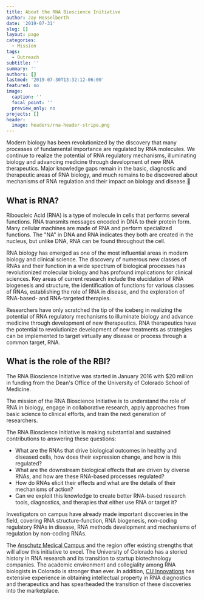 ```yaml
---
title: About the RNA Bioscience Initiative
author: Jay Hesselberth
date: '2019-07-31'
slug: []
layout: page
categories:
  - Mission
tags:
  - Outreach
subtitle: ''
summary: ''
authors: []
lastmod: '2019-07-30T13:32:12-06:00'
featured: no
image:
  caption: ''
  focal_point: ''
  preview_only: no
projects: []
header:
  image: headers/rna-header-stripe.png
---
```


Modern biology has been revolutionized by the discovery that many processes of fundamental importance are regulated by RNA molecules. We continue to realize the potential of RNA regulatory mechanisms, illuminating biology and advancing medicine through development of new RNA therapeutics. Major knowledge gaps remain in the basic, diagnostic and therapeutic areas of RNA biology, and much remains to be discovered about mechanisms of RNA regulation and their impact on biology and disease.

## What is RNA?

Riboucleic Acid (RNA) is a type of molecule in cells that performs several functions. RNA transmits messages encoded in DNA to their protein form. Many cellular machines are made of RNA and perform specialized functions. The "NA" in DNA and RNA indicates they both are created in the nucleus, but unlike DNA, RNA can be found throughout the cell.

RNA biology has emerged as one of the most influential areas in modern biology and clinical science. The discovery of numerous new classes of RNAs and their function in a wide spectrum of biological processes has revolutionized molecular biology and has profound implications for clinical sciences. Key areas of current research include the elucidation of RNA biogenesis and structure, the identification of functions for various classes of RNAs, establishing the role of RNA in disease, and the exploration of RNA-based- and RNA-targeted therapies.

Researchers have only scratched the tip of the iceberg in realizing the potential of RNA regulatory mechanisms to illuminate biology and advance medicine through development of new therapeutics. RNA therapeutics have the potential to revolutionize development of new treatments as strategies can be implemented to target virtually any disease or process through a common target, RNA.

## What is the role of the RBI?

The RNA Bioscience Initiative was started in January 2016 with $20 million in funding from the Dean's Office of the University of Colorado School of Medicine.

The mission of the RNA Bioscience Initiative is to understand the role of RNA in biology, engage in collaborative research, apply approaches from basic science to clinical efforts, and train the next generation of researchers.

The RNA Bioscience Initiative is making substantial and sustained contributions to answering these questions:

- What are the RNAs that drive biological outcomes in healthy and diseased cells, how does their expression change, and how is this regulated?
- What are the downstream biological effects that are driven by diverse RNAs, and how are these RNA-based processes regulated?
- How do RNAs elicit their effects and what are the details of their mechanisms of action?
- Can we exploit this knowledge to create better RNA-based research tools, diagnostics, and therapies that either use RNA or target it?

Investigators on campus have already made important discoveries in the field, covering RNA structure-function, RNA biogenesis, non-coding regulatory RNAs in disease, RNA methods development and mechanisms of regulation by non-coding RNAs.

The [Anschutz Medical Campus](http://cuanschutz.edu) and the region offer existing strengths that will allow this initiative to excel. The University of Colorado has a storied history in RNA research and its transition to startup biotechnology companies. The academic environment and collegiality among RNA biologists in Colorado is stronger than ever. In addition, [CU Innovations](http://www.ucdenver.edu/anschutz/about/cuinnovations/Pages/default.aspx) has extensive experience in obtaining intellectual property in RNA diagnostics and therapeutics and has spearheaded the transition of these discoveries into the marketplace.
